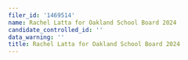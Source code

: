 ```yaml
---
filer_id: '1469514'
name: Rachel Latta for Oakland School Board 2024
candidate_controlled_id: ''
data_warning: ''
title: Rachel Latta for Oakland School Board 2024
---
```

